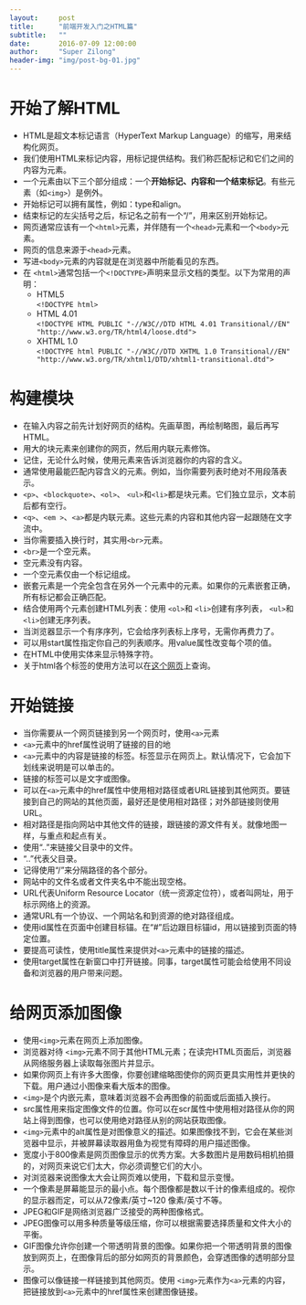 ```yaml
---
layout:     post
title:      "前端开发入门之HTML篇"
subtitle:   ""
date:       2016-07-09 12:00:00
author:     "Super Zilong"
header-img: "img/post-bg-01.jpg"
---
```


# 开始了解HTML
* HTML是超文本标记语言（HyperText Markup Language）的缩写，用来结构化网页。
* 我们使用HTML来标记内容，用标记提供结构。我们称匹配标记和它们之间的内容为元素。
* 一个元素由以下三个部分组成：一个**开始标记、内容和一个结束标记**。有些元素（如`<img>`）是例外。
* 开始标记可以拥有属性，例如：type和align。
* 结束标记的左尖括号之后，标记名之前有一个“/”，用来区别开始标记。
* 网页通常应该有一个`<html>`元素，并伴随有一个`<head>`元素和一个`<body>`元素。
* 网页的信息来源于`<head>`元素。
* 写进`<body>`元素的内容就是在浏览器中所能看见的东西。
* 在 `<html>`通常包括一个`<!DOCTYPE>`声明来显示文档的类型。以下为常用的声明：
  * HTML5<br/>
  ```<!DOCTYPE html>```
  * HTML 4.01<br/>
  ```<!DOCTYPE HTML PUBLIC "-//W3C//DTD HTML 4.01 Transitional//EN"  "http://www.w3.org/TR/html4/loose.dtd">```
  * XHTML 1.0<br/>
  ```<!DOCTYPE html PUBLIC "-//W3C//DTD XHTML 1.0 Transitional//EN"  "http://www.w3.org/TR/xhtml1/DTD/xhtml1-transitional.dtd">```

# 构建模块
* 在输入内容之前先计划好网页的结构。先画草图，再绘制略图，最后再写HTML。
* 用大的块元素来创建你的网页，然后用内联元素修饰。
* 记住，无论什么时候，使用元素来告诉浏览器你的内容的含义。
* 通常使用最能匹配内容含义的元素。例如，当你需要列表时绝对不用段落表示。
* `<p>`、`<blockquote>`、`<ol>`、 `<ul>`和`<li>`都是块元素。它们独立显示，文本前后都有空行。
* `<q>`、`<em >`、`<a>`都是内联元素。这些元素的内容和其他内容一起跟随在文字流中。
* 当你需要插入换行时，其实用`<br>`元素。
*  `<br>`是一个空元素。
* 空元素没有内容。
* 一个空元素仅由一个标记组成。
* 嵌套元素是一个完全包含在另外一个元素中的元素。如果你的元素嵌套正确，所有标记都会正确匹配。
* 结合使用两个元素创建HTML列表：使用 `<ol>`和 `<li>`创建有序列表， `<ul>`和 `<li>`创建无序列表。
* 当浏览器显示一个有序序列，它会给序列表标上序号，无需你再费力了。
* 可以用start属性指定你自己的列表顺序。用value属性改变每个项的值。
* 在HTML中使用实体来显示特殊字符。
* 关于html各个标签的使用方法可以在[这个网页]( http://www.w3school.com.cn/tags/index.asp )上查询。

# 开始链接
* 当你需要从一个网页链接到另一个网页时，使用`<a>`元素
*  `<a>`元素中的href属性说明了链接的目的地
*  `<a>`元素中的内容是链接的标签。标签显示在网页上。默认情况下，它会加下划线来说明是可以单击的。
* 链接的标签可以是文字或图像。
* 可以在`<a>`元素中的href属性中使用相对路径或者URL链接到其他网页。要链接到自己的网站的其他页面，最好还是使用相对路径；对外部链接则使用URL。
* 相对路径是指向网站中其他文件的链接，跟链接的源文件有关。就像地图一样，与重点和起点有关。
* 使用“..”来链接父目录中的文件。
* “..”代表父目录。
* 记得使用“/”来分隔路径的各个部分。
* 网站中的文件名或者文件夹名中不能出现空格。
* URL代表Uniform Resource Locator（统一资源定位符），或者叫网址，用于标示网络上的资源。
* 通常URL有一个协议、一个网站名和到资源的绝对路径组成。
* 使用id属性在页面中创建目标锚。在“#”后边跟目标锚id，用以链接到页面的特定位置。
* 要提高可读性，使用title属性来提供对`<a>`元素中的链接的描述。
* 使用target属性在新窗口中打开链接。同事，target属性可能会给使用不同设备和浏览器的用户带来问题。
# 给网页添加图像
* 使用`<img>`元素在网页上添加图像。
* 浏览器对待 `<img>`元素不同于其他HTML元素；在读完HTML页面后，浏览器从网络服务器上读取每张图片并显示。
* 如果你网页上有许多大图像，你要创建缩略图使你的网页更具实用性并更快的下载。用户通过小图像来看大版本的图像。
*  `<img>`是个内嵌元素，意味着浏览器不会再图像的前面或后面插入换行。
* src属性用来指定图像文件的位置。你可以在scr属性中使用相对路径从你的网站上得到图像，也可以使用绝对路径从别的网站获取图像。
*  `<img>`元素中的alt属性是对图像意义的描述。如果图像找不到，它会在某些浏览器中显示，并被屏幕读取器用鱼为视觉有障碍的用户描述图像。
* 宽度小于800像素是网页图像显示的优秀方案。大多数图片是用数码相机拍摄的，对网页来说它们太大，你必须调整它们的大小。
* 对浏览器来说图像太大会让网页难以使用，下载和显示变慢。
* 一个像素是屏幕能显示的最小点。每个图像都是数以千计的像素组成的。视你的显示器而定，可以从72像素/英寸~120 像素/英寸不等。
* JPEG和GIF是网络浏览器广泛接受的两种图像格式。
* JPEG图像可以用多种质量等级压缩，你可以根据需要选择质量和文件大小的平衡。
* GIF图像允许你创建一个带透明背景的图像。如果你把一个带透明背景的图像放到网页上，在图像背后的部分如网页的背景颜色，会穿透图像的透明部分显示。
* 图像可以像链接一样链接到其他网页。使用 `<img>`元素作为`<a>`元素的内容，把链接放到`<a>`元素中的href属性来创建图像链接。